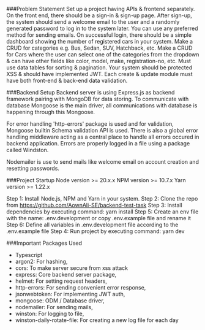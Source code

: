 ###Problem Statement
Set up a project having APIs & frontend separately.
On the front end, there should be a sign-in & sign-up page.
After sign-up, the system should send a welcome email to the user and a randomly generated password to log in to the system later. You can use any preferred method for sending emails.
On successful login, there should be a simple dashboard showing the number of registered cars in your system.
Make a CRUD for categories e.g. Bus, Sedan, SUV, Hatchback, etc.
Make a CRUD for Cars where the user can select one of the categories from the dropdown & can have other fields like color, model, make, registration-no, etc.
Must use data tables for sorting & pagination.
Your system should be protected XSS & should have implemented JWT.
Each create & update module must have both front-end & back-end data validation.

###Backend Setup
Backend server is using Express.js as backend framework pairing with MongoDB for data storing. To communicate with database Mongoose is the main driver, all communications with database is happening through this Mongoose.

For error handling 'http-errors' package is used and for validation, Mongoose builtin Schema validation API is used. There is also a global error handling middleware acting as a central place to handle all errors occured in backend application. Errors are properly logged in a file using a package called Windston.

Nodemailer is use to send mails like welcome email on account creation and resetting passwords.

###Project Startup
Node version >= 20.x.x
NPM version >= 10.7.x
Yarn version >= 1.22.x

Step 1: Install Node.js, NPM and Yarn in your system.
Step 2: Clone the repo from https://github.com/AownAli-SE/backend-test-task
Step 3: Install dependencies by executing command: yarn install
Step 5: Create an env file with the name: .env.development or copy .env.example file and rename it
Step 6: Define all variables in .env.development file according to the .env.example file
Step 4: Run project by executing command: yarn dev

###Important Packages Used

- Typescript
- argon2: For hashing,
- cors: To make server secure from xss attack
- express: Core backend server package,
- helmet: For setting request headers,
- http-errors: For sending convenient error response,
- jsonwebtoken: For implementing JWT auth,
- mongoose: ODM / Database driver,
- nodemailer: For sending mails,
- winston: For logging to file,
- winston-daily-rotate-file: For creating a new log file for each day
